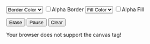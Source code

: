 <form>
  <select id="border-style">
    <option value="no-border">No Border</option>
    <option value="border-black">Border Black</option>
    <option value="border-gray">Border Gray</option>
    <option value="border-color" selected>Border Color</option>
    <option value="epileptic">Epileptic</option>
  </select>
  <label for="alpha-border">
    <input id="alpha-border" type="checkbox">Alpha Border
  </label>
  <select id="fill-style">
    <option value="no-fill">No Fill</option>
    <option value="fill-gray">Fill Gray</option>
    <option value="fill-color" selected>Fill Color</option>
    <option value="epileptic">Epileptic</option>
  </select>
  <label for="alpha-fill">
    <input id="alpha-fill" type="checkbox">Alpha Fill
  </label>

  <button id="erase-button" type="button">Erase</button>
  <button id="pause-button" type="button" class="paused">Pause</button>
  <button id="clear-button" type="button">Clear</button>
</form>

<canvas id="my-canvas">
  Your browser does not support the canvas tag!
</canvas>